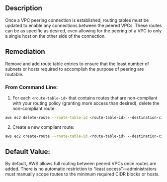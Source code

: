 ## Description

Once a VPC peering connection is established, routing tables must be updated to enable any connections between the peered VPCs. These routes can be as specific as desired, even allowing for the peering of a VPC to only a single host on the other side of the connection.

## Remediation

Remove and add route table entries to ensure that the least number of subnets or hosts required to accomplish the purpose of peering are routable.

### From Command Line:

1. For each `<route-table-id>` that contains routes that are non-compliant with your routing policy (granting more access than desired), delete the non-compliant route:

```bash
aws ec2 delete-route --route-table-id <route-table-id> --destination-cidrblock <non-compliant-destination-cidr>
```

2. Create a new compliant route:

```bash
aws ec2 create-route --route-table-id <route-table-id> --destination-cidrblock <compliant-destination-cidr> --vpc-peering-connection-id <peeringconnection-id>
```

## Default Value:

By default, AWS allows full routing between peered VPCs once routes are added. There is no automatic restriction to “least access”—administrators must manually scope routes to the minimum required CIDR blocks or hosts.